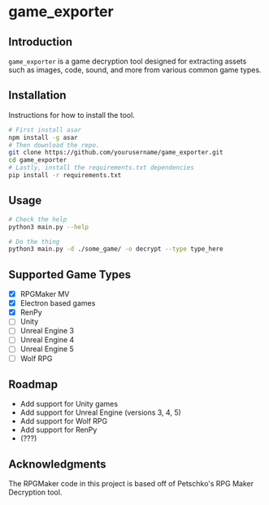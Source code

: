 # game_exporter

## Introduction
`game_exporter` is a game decryption tool designed for extracting assets such as images, code, sound, and more from various common game types.

## Installation
Instructions for how to install the tool.

```bash
# First install asar
npm install -g asar
# Then download the repo.
git clone https://github.com/yourusername/game_exporter.git
cd game_exporter
# Lastly, install the requirements.txt dependencies
pip install -r requirements.txt
```

## Usage

```bash
# Check the help
python3 main.py --help

# Do the thing
python3 main.py -d ./some_game/ -o decrypt --type type_here
```

## Supported Game Types

- [x] RPGMaker MV
- [x] Electron based games
- [x] RenPy
- [ ] Unity
- [ ] Unreal Engine 3
- [ ] Unreal Engine 4
- [ ] Unreal Engine 5
- [ ] Wolf RPG

## Roadmap

- Add support for Unity games
- Add support for Unreal Engine (versions 3, 4, 5)
- Add support for Wolf RPG
- Add support for RenPy
- (???)

## Acknowledgments

The RPGMaker code in this project is based off of Petschko's RPG Maker Decryption tool.

